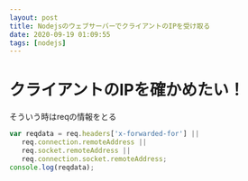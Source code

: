 ```yaml
---
layout: post
title: NodejsのウェブサーバーでクライアントのIPを受け取る
date: 2020-09-19 01:09:55
tags: [nodejs]
---
```


# クライアントのIPを確かめたい！

そういう時はreqの情報をとる

```js
var reqdata = req.headers['x-forwarded-for'] || 
   req.connection.remoteAddress || 
   req.socket.remoteAddress ||
   req.connection.socket.remoteAddress;
console.log(reqdata);
```
